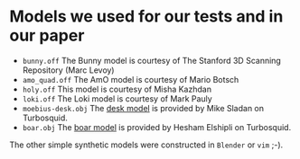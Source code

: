 # Models we used for our tests and in our paper

- `bunny.off` The Bunny model is courtesy of The Stanford 3D Scanning Repository (Marc Levoy)
- `amo_quad.off` The AmO model is courtesy of Mario Botsch
- `holy.off` This model is courtesy of Misha Kazhdan
- `loki.off` The Loki model is courtesy of Mark Pauly
- `moebius-desk.obj` The [desk model](https://www.turbosquid.com/3d-models/mobius-desk-model-1229898) is provided by Mike Sladan on Turbosquid.
- `boar.obj` The [boar model](https://www.turbosquid.com/de/3d-models/jonathan-adler-ceramic-wild-boar-3d-1302718) is provided by Hesham Elshipli on Turbosquid.

The other simple synthetic models were constructed in `Blender` or `vim` ;-).
